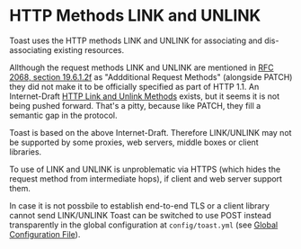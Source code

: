 # HTTP Methods LINK and UNLINK

Toast uses the HTTP methods LINK and UNLINK for associating and dis-associating existing resources.

Allthough the request methods LINK and UNLINK are mentioned in [RFC 2068, section 19.6.1.2f](https://tools.ietf.org/html/rfc2068#section-19.6.1.2) as "Addditional Request Methods" (alongside PATCH) they did not make it to be officially specified as part of HTTP 1.1. An Internet-Draft [HTTP Link and Unlink Methods](https://datatracker.ietf.org/doc/draft-snell-link-method/) exists, but it seems it is not being pushed forward. That's a pitty, because like PATCH, they fill a semantic gap in the protocol. 

Toast is based on the above Internet-Draft. Therefore LINK/UNLINK may not be supported by some proxies, web servers, middle boxes or client libraries. 

To use of LINK and UNLINK is unproblematic via HTTPS (which hides the request method from intermediate hops), if client and web server support them. 

In case it is not possbile to establish end-to-end TLS or a client library cannot send LINK/UNLINK Toast can be switched to use POST instead transparently in the global configuration at `config/toast.yml` (see [Global Configuration File](global_config)).
